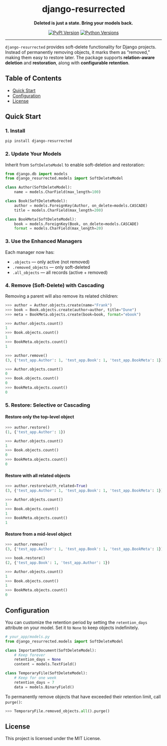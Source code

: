 <div align="center">
  <h1 align="center">django-resurrected</h1>
  <p align="center">
    <strong>Deleted is just a state. Bring your models back.</strong>
  </p>
  <p align="center">
    <a href="https://pypi.org/project/django-resurrected/"><img src="https://img.shields.io/pypi/v/django-resurrected.svg" alt="PyPI Version"></a>
    <a href="https://pypi.org/project/django-resurrected/"><img src="https://img.shields.io/pypi/pyversions/django-resurrected.svg" alt="Python Versions"></a>
  </p>
</div>

---

`django-resurrected` provides soft-delete functionality for Django projects.
Instead of permanently removing objects, it marks them as “removed,” making them easy to restore later.
The package supports **relation-aware deletion** and **restoration**, along with **configurable retention**.

## Table of Contents
- [Quick Start](#quick-start)
- [Configuration](#configuration)
- [License](#license)


## Quick Start
### 1. Install

```bash
pip install django-resurrected
```

### 2. Update Your Models

Inherit from `SoftDeleteModel` to enable soft-deletion and restoration:

```python
from django.db import models
from django_resurrected.models import SoftDeleteModel

class Author(SoftDeleteModel):
    name = models.CharField(max_length=100)

class Book(SoftDeleteModel):
    author = models.ForeignKey(Author, on_delete=models.CASCADE)
    title = models.CharField(max_length=200)

class BookMeta(SoftDeleteModel):
    book = models.ForeignKey(Book, on_delete=models.CASCADE)
    format = models.CharField(max_length=20)
```

### 3. Use the Enhanced Managers

Each manager now has:
- `.objects` — only active (not removed)
- `.removed_objects` — only soft-deleted
- `.all_objects` — all records (active + removed)

### 4. Remove (Soft-Delete) with Cascading

Removing a parent will also remove its related children:

```python
>>> author = Author.objects.create(name="Frank")
>>> book = Book.objects.create(author=author, title="Dune")
>>> meta = BookMeta.objects.create(book=book, format="ebook")

>>> Author.objects.count()
1
>>> Book.objects.count()
1
>>> BookMeta.objects.count()
1

>>> author.remove()
(3, {'test_app.Author': 1, 'test_app.Book': 1, 'test_app.BookMeta': 1})

>>> Author.objects.count()
0
>>> Book.objects.count()
0
>>> BookMeta.objects.count()
0
```

### 5. Restore: Selective or Cascading

#### Restore only the top-level object

```python
>>> author.restore()
(1, {'test_app.Author': 1})

>>> Author.objects.count()
1
>>> Book.objects.count()
0
>>> BookMeta.objects.count()
0
```

#### Restore with all related objects

```python
>>> author.restore(with_related=True)
(3, {'test_app.Author': 1, 'test_app.Book': 1, 'test_app.BookMeta': 1})

>>> Author.objects.count()
1
>>> Book.objects.count()
1
>>> BookMeta.objects.count()
1
```

#### Restore from a mid-level object

```python
>>> author.remove()
(3, {'test_app.Author': 1, 'test_app.Book': 1, 'test_app.BookMeta': 1})

>>> book.restore()
(2, {'test_app.Book': 1, 'test_app.Author': 1})

>>> Author.objects.count()
1
>>> Book.objects.count()
1
>>> BookMeta.objects.count()
0
```

## Configuration

You can customize the retention period by setting the `retention_days` attribute on your model. Set it to `None` to keep objects indefinitely.

```python
# your_app/models.py
from django_resurrected.models import SoftDeleteModel

class ImportantDocument(SoftDeleteModel):
    # Keep forever
    retention_days = None
    content = models.TextField()

class TemporaryFile(SoftDeleteModel):
    # Keep for one week
    retention_days = 7
    data = models.BinaryField()
```

To permanently remove objects that have exceeded their retention limit, call `purge()`:

```python
>>> TemporaryFile.removed_objects.all().purge()
```

## License

This project is licensed under the MIT License.
